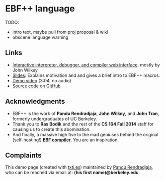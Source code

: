 # EBF++ language

TODO:

- intro text, maybe pull from proj proposal & wiki
- obscene language warning

## Links

- [Interactive interpreter, debugger, and compiler web
  interface](https://www.ocf.berkeley.edu/~prendra/ebfpp/interpreter/), mostly
  by John Wilkey
- [Slides](https://drive.google.com/file/d/0B1DFn5TANcs5MDZWamltYnRoSlE/view):
  Explains motivation and and gives a brief intro to EBF++ macros.
- [Demo
  video](https://drive.google.com/file/d/0B1DFn5TANcs5WUZNMVY5TndtcHc/view)
  (3:04, no audio)
- [Source code on GitHub](https://github.com/prendradjaja/ebfpp)

## Acknowledgments

- EBF++ is the work of **Pandu Rendradjaja**, **John Wilkey**, and **John
  Tran**, formerly undergraduates of UC Berkeley.
- Thank you to **Ras Bodik** and the rest of the **CS 164 Fall 2014** staff for
  causing us to create this abomination.
- And finally, a massive high five to the mad geniuses behind the original
  (self-hosting!) [**EBF
  compiler**](https://code.google.com/archive/p/ebf-compiler/). You are an
  inspiration.

## Complaints

This demo page (created with [txti.es](http://txti.es/)) maintained by [Pandu
Rendradjaja](https://github.com/prendradjaja/), who can be reached via email
at: **(his first name)@berkeley.edu**.

